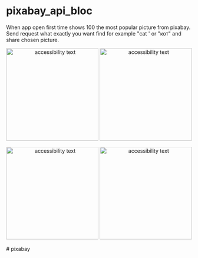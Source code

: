 # pixabay_api_bloc
    
</p>
When app open first time shows 100 the most popular picture from  pixabay. Send request what exactly you want find for example "cat ' or "кот" 
and share chosen picture.
<p align="center">
    <img src="https://raw.githubusercontent.com/Liyafar27/homePC/master/Screenshot_20211126-080440.png" width="250" alt="accessibility text">  
    <img src="https://raw.githubusercontent.com/Liyafar27/homePC/master/Screenshot_20211126-080451.png" width="250" alt="accessibility text">

 <p align="center">
    <img src="https://raw.githubusercontent.com/Liyafar27/homePC/master/Screenshot_20211126-080303.png" width="250" alt="accessibility text">  
    <img src="https://raw.githubusercontent.com/Liyafar27/homePC/master/Screenshot_20211126-080312.png" width="250" alt="accessibility text">
</p>
#   p i x a b a y 
 
 
